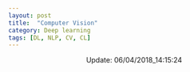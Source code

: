 ```yaml
---
layout: post
title:  "Computer Vision"
category: Deep learning
tags: [DL, NLP, CV, CL]
---
```






<center> Update: 06/04/2018_14:15:24</center>

  	
